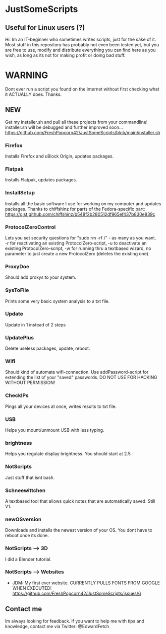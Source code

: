 # JustSomeScripts
## Useful for Linux users (?)

Hi.
Im an IT-beginner who sometimes writes scripts, just for the sake of it. Most stuff in this repository has probably not even been tested yet, but you are free to use, modify and distribute everything you can find here as you wish, as long as its not for making profit or doing bad stuff.

# WARNING
Dont ever run a script you found on the internet without first checking what it ACTUALLY does.
Thanks.

## NEW
Get my installer.sh and pull all these projects from your commandline! installer.sh will be debugged and further improved soon...
https://github.com/FreshPopcorn42/JustSomeScripts/blob/main/installer.sh

### Firefox
Installs Firefox and uBlock Origin, updates packages.

### Flatpak
Installs Flatpak, updates packages.

### InstallSetup
Installs all the basic software I use for working on my computer and updates packages.
Thanks to chiffshinz for parts of the Fedora-specific part: https://gist.github.com/chiffshinz/b548f2b280512df965ef437b830e839c

### ProtocolZeroControl
Lets you set security questions for "sudo rm -rf /" - as many as you want.  
-r for reactivating an existing ProtocolZero-script, -u to deactivate an existing ProtocolZero-script, -w for running thru a textbased wizard, no parameter to just create a new ProtocolZero (deletes the existing one).

### ProxyDoe
Should add proxys to your system.

### SysToFile
Prints some very basic system analysis to a txt file.

### Update
Update in 1 instead of 2 steps

### UpdatePlus
Delete useless packages, update, reboot.

### Wifi
Should kind of automate wifi-connection. Use addPassword-script for extending the list of your "saved" passwords. DO NOT USE FOR HACKING WITHOUT PERMISSION!

### CheckIPs
Pings all your devices at once, writes results to txt file.

### USB
Helps you mount/unmount USB with less typing.

### brightness
Helps you regulate display brightness. You should start at 2.5.

### NotScripts
Just stuff that isnt bash.

### Schneewittchen
A textbased tool that allows quick notes that are automatically saved. Still V1.

### newOSversion
Downloads and installs the newest version of your OS. You dont have to reboot once its done.

### NotScripts --> 3D
I did a Blender tutorial.

### NotScripts --> Websites
- JDM: My first ever website. CURRENTLY PULLS FONTS FROM GOOGLE WHEN EXECUTED! https://github.com/FreshPopcorn42/JustSomeScripts/issues/6

## Contact me
Im always looking for feedback. If you want to help me with tips and knowledge, contact me via Twitter: @EdwardFetch
